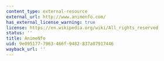 ```yaml
---
content_type: external-resource
external_url: http://www.animenfo.com/
has_external_license_warning: true
license: https://en.wikipedia.org/wiki/All_rights_reserved
status: ''
title: AnimeNfo
uid: 9e095177-7963-466f-9482-837a07917446
wayback_url: ''
---
```

